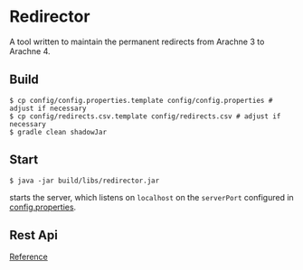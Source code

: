 # Redirector

A tool written to maintain the permanent redirects from Arachne 3 to Arachne 4.

## Build 

```
$ cp config/config.properties.template config/config.properties # adjust if necessary
$ cp config/redirects.csv.template config/redirects.csv # adjust if necessary
$ gradle clean shadowJar
```

## Start 

```
$ java -jar build/libs/redirector.jar
```

starts the server, which listens on `localhost` on the `serverPort`
configured in [config.properties](config/config.properties.template).

## Rest Api

[Reference](docs/rest-api-reference.md)